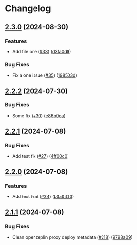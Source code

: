 # Changelog

## [2.3.0](https://github.com/Lilypad-Tech/test-lilypad-releases/compare/v2.2.2...v2.3.0) (2024-08-30)


### Features

* Add file one ([#33](https://github.com/Lilypad-Tech/test-lilypad-releases/issues/33)) ([d3fa0d9](https://github.com/Lilypad-Tech/test-lilypad-releases/commit/d3fa0d94827f640f0ce7017f674aca67dd27cc42))


### Bug Fixes

* Fix a one issue ([#35](https://github.com/Lilypad-Tech/test-lilypad-releases/issues/35)) ([198503d](https://github.com/Lilypad-Tech/test-lilypad-releases/commit/198503db655ea9221507327fd6d9113ea599bfd0))

## [2.2.2](https://github.com/Lilypad-Tech/test-lilypad-releases/compare/v2.2.1...v2.2.2) (2024-07-30)


### Bug Fixes

* Some fix ([#30](https://github.com/Lilypad-Tech/test-lilypad-releases/issues/30)) ([e86b0ea](https://github.com/Lilypad-Tech/test-lilypad-releases/commit/e86b0ea374acd8be9a2b796a9f3f5cb0a3fdfb17))

## [2.2.1](https://github.com/Lilypad-Tech/test-lilypad-releases/compare/v2.2.0...v2.2.1) (2024-07-08)


### Bug Fixes

* Add test fix ([#27](https://github.com/Lilypad-Tech/test-lilypad-releases/issues/27)) ([4ff00c0](https://github.com/Lilypad-Tech/test-lilypad-releases/commit/4ff00c097db9f76cbe35205b7c4d2230f2d36145))

## [2.2.0](https://github.com/Lilypad-Tech/test-lilypad-releases/compare/v2.1.1...v2.2.0) (2024-07-08)


### Features

* Add test feat ([#24](https://github.com/Lilypad-Tech/test-lilypad-releases/issues/24)) ([b6a6493](https://github.com/Lilypad-Tech/test-lilypad-releases/commit/b6a6493137285721b943a5a76a1558625daf834a))

## [2.1.1](https://github.com/Lilypad-Tech/test-lilypad-releases/compare/v2.1.0...v2.1.1) (2024-07-08)


### Bug Fixes

* Clean openzeplin proxy deploy metadata ([#218](https://github.com/Lilypad-Tech/test-lilypad-releases/issues/218)) ([9798a09](https://github.com/Lilypad-Tech/test-lilypad-releases/commit/9798a09058ab98e9f2a5cfe3e3bbd4e1bc94a614))
